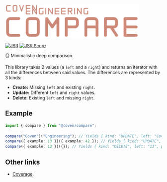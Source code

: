 <img alt="Coven Engineering Compare logo" src="https://raw.githubusercontent.com/covenengineering/libraries/main/@coven/compare/logo.svg" height="108" />

[![JSR](https://jsr.io/badges/@coven/compare)](https://jsr.io/@coven/compare)
[![JSR Score](https://jsr.io/badges/@coven/compare/score)](https://jsr.io/@coven/compare/score)

🪞 Minimalistic deep comparison.

This library takes 2 values (a `left` and a `right`) and returns an iterator
with all the differences between said values. The differences are represented by
3 kinds:

- **Create:** Missing `left` and existing `right`.
- **Update:** Different `left` and `right` values.
- **Delete:** Existing `left` and missing `right`.

## Example

```typescript
import { compare } from "@coven/compare";

compare("Coven")("Engineering"); // Yields { kind: "UPDATE", left: "Coven", right: "Engineering" }
compare({ example: 13 })({ example: 42 }); // Yields { kind: "UPDATE", left: "13", right: "42", path: ["example"] }
compare({ example: 13 })({}); // Yields { kind: "DELETE", left: "13", path: ["example"] }
```

## Other links

- [Coverage](https://coveralls.io/github/covenengineering/libraries).
